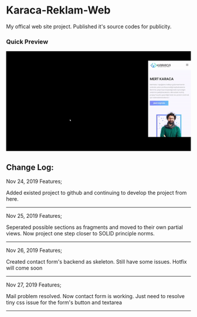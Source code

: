 # Karaca-Reklam-Web

My offical web site project. Published it's source codes for publicity.
### Quick Preview
![Karaca-Reklam-Web](https://raw.githubusercontent.com/MertKRC/Karaca-Reklam-Web/master/Github/karaca-reklam-web.gif)

Change Log:
-------------------------------
Nov 24, 2019 Features;

Added existed project to github and continuing to develop the project from here.

-------------------------------
Nov 25, 2019 Features;

Seperated possible sections as fragments and moved to their own partial views. Now project one step closer to SOLID principle norms.

-------------------------------
Nov 26, 2019 Features;

Created contact form's backend as skeleton. Still have some issues. Hotfix will come soon

-------------------------------
Nov 27, 2019 Features;

Mail problem resolved. Now contact form is working. Just need to resolve tiny css issue for the form's button and textarea

-------------------------------
